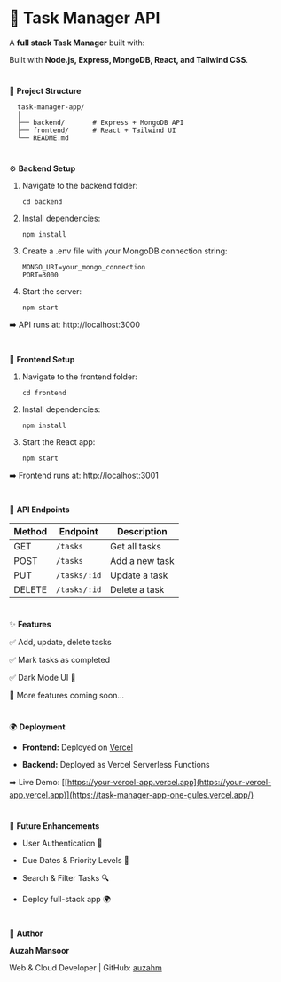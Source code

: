 # 📌 Task Manager API

A **full stack Task Manager** built with:

Built with **Node.js, Express, MongoDB, React, and Tailwind CSS**.

#

🚀 **Project Structure**

      task-manager-app/
      │
      ├── backend/       # Express + MongoDB API
      ├── frontend/      # React + Tailwind UI
      └── README.md

#

⚙️ **Backend Setup**

  1. Navigate to the backend folder:
     
         cd backend

  2. Install dependencies:

         npm install

  3. Create a .env file with your MongoDB connection string:

         MONGO_URI=your_mongo_connection
         PORT=3000

  4. Start the server:

         npm start

➡️ API runs at: http://localhost:3000

#

🎨 **Frontend Setup**

  1. Navigate to the frontend folder:

         cd frontend

  2. Install dependencies:

         npm install

  3. Start the React app:

         npm start

➡️ Frontend runs at: http://localhost:3001

#

📡 **API Endpoints**

  | Method | Endpoint     | Description    |
  | ------ | ------------ | -------------- |
  | GET    | `/tasks`     | Get all tasks  |
  | POST   | `/tasks`     | Add a new task |
  | PUT    | `/tasks/:id` | Update a task  |
  | DELETE | `/tasks/:id` | Delete a task  |

#

✨ **Features**

✅ Add, update, delete tasks

✅ Mark tasks as completed

✅ Dark Mode UI 🌙

🚧 More features coming soon...

#

🌍 **Deployment**

- **Frontend:** Deployed on [Vercel](https://vercel.com)

- **Backend:** Deployed as Vercel Serverless Functions

➡️ Live Demo: [[https://your-vercel-app.vercel.app](https://your-vercel-app.vercel.app)](https://task-manager-app-one-gules.vercel.app/)


#

📌 **Future Enhancements**

- User Authentication 🔐

- Due Dates & Priority Levels 📅

- Search & Filter Tasks 🔍

- Deploy full-stack app 🌍

  #

👤 **Author**

**Auzah Mansoor**

Web & Cloud Developer | GitHub: [auzahm](https://github.com/auzahm)







